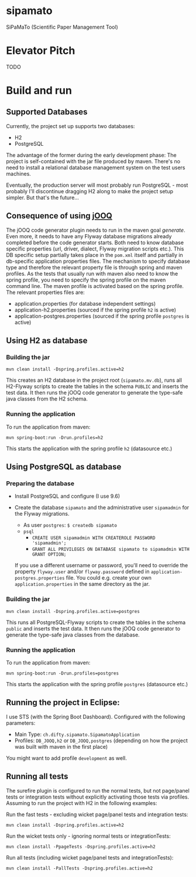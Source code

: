 # sipamato

SiPaMaTo (Scientific Paper Management Tool)

# Elevator Pitch

TODO

# Build and run

## Supported Databases

Currently, the project set up supports two databases:

* H2
* PostgreSQL

The advantage of the former during the early development phase: The project is self-contained with the jar file produced by maven. There's no need to install a relational database management system on the test users machines.

Eventually, the production server will most probably run PostgreSQL - most probably I'll discontinue dragging H2 along to make the project setup simpler. But that's the future...

## Consequence of using [jOOQ](https://www.jooq.org/)

The jOOQ code generator plugin needs to run in the maven goal _generate_. Even more, it needs to have any Flyway database migrations already completed before the code generator starts. Both need to know database specific properties (url, driver, dialect, Flyway migration scripts etc.). This DB specific setup partially takes place in the `pom.xml` itself and partially in db-specific application properties files. The mechanism to specify database type and therefore the relevant property file is through spring and maven profiles. As the tests that usually run with maven also need to know the spring profile, you need to specify the spring profile on the maven command line. The maven profile is activated based on the spring profile. The relevant properties files are:

* application.properties (for database independent settings)
* application-h2.properties (sourced if the spring profile `h2` is active)
* application-postgres.properties (sourced if the spring profile `postgres` is active)

## Using H2 as database

### Building the jar

`mvn clean install -Dspring.profiles.active=h2`

This creates an H2 database in the project root (`sipamato.mv.db`), runs all H2-Flyway scripts to create the tables in the schema `PUBLIC` and inserts the test data. It then runs the jOOQ code generator to generate the type-safe java classes from the H2 schema.

### Running the application

To run the application from maven:

`mvn spring-boot:run -Drun.profiles=h2`

This starts the application with the spring profile `h2` (datasource etc.)

## Using PostgreSQL as database

### Preparing the database

* Install PostgreSQL and configure (I use 9.6)
* Create the database `sipamato` and the administrative user `sipamadmin` for the Flyway migrations.
  * As user `postgres`:
    `$ createdb sipamato`
  * `psql`
    * `CREATE USER sipamadmin WITH CREATEROLE PASSWORD 'sipamadmin';`
    * `GRANT ALL PRIVILEGES ON DATABASE sipamato to sipamadmin WITH GRANT OPTION;`
    
  If you use a different username or password, you'll need to override the property `flyway.user` and/or `flyway.password` defined in `application-postgres.properties` file. You could e.g. create your own `application.properties` in the same directory as the jar.
    
### Building the jar

`mvn clean install -Dspring.profiles.active=postgres`

This runs all PostgreSQL-Flyway scripts to create the tables in the schema `public` and inserts the test data. It then runs the jOOQ code generator to generate the type-safe java classes from the database.

### Running the application

To run the application from maven:

`mvn spring-boot:run -Drun.profiles=postgres`

This starts the application with the spring profile `postgres` (datasource etc.)


## Running the project in Eclipse:

I use STS (with the Spring Boot Dashboard). Configured with the following parameters:

* Main Type: `ch.difty.sipamato.SipamatoApplication`
* Profiles: `DB_JOOQ,h2` or `DB_JOOQ,postgres` (depending on how the project was built with maven in the first place)

You might want to add profile `development` as well.


## Running all tests

The surefire plugin is configured to run the normal tests, but not page/panel tests or integration tests without explicitly activating those tests via profiles. Assuming to run the project with H2 in the following examples:

Run the fast tests - excluding wicket page/panel tests and integration tests:

`mvn clean install -Dspring.profiles.active=h2`

Run the wicket tests only - ignoring normal tests or integrationTests:

`mvn clean install -PpageTests -Dspring.profiles.active=h2`

Run all tests (including wicket page/panel tests and integrationTests):

`mvn clean install -PallTests -Dspring.profiles.active=h2`
